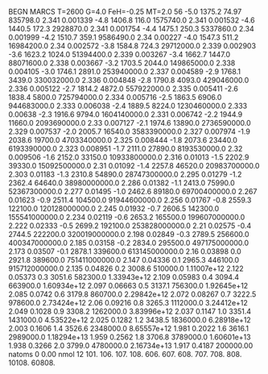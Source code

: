 BEGN
MARCS T=2600 G=4.0 FeH=-0.25 MT=2.0
                  56
-5.0 1375.2 74.97 835798.0 2.341 0.001339 
-4.8 1406.8 116.0 1575740.0 2.341 0.001532 
-4.6 1440.5 172.3 2928870.0 2.341 0.001754 
-4.4 1475.1 250.3 5337860.0 2.34 0.001999 
-4.2 1510.7 359.1 9586490.0 2.34 0.00227 
-4.0 1547.3 511.2 16984200.0 2.34 0.002572 
-3.8 1584.8 724.3 29712000.0 2.339 0.002903 
-3.6 1623.2 1024.0 51394400.0 2.339 0.003267 
-3.4 1662.7 1447.0 88071600.0 2.338 0.003667 
-3.2 1703.5 2044.0 149865000.0 2.338 0.004105 
-3.0 1746.1 2891.0 253940000.0 2.337 0.004589 
-2.9 1768.1 3439.0 330032000.0 2.336 0.004848 
-2.8 1790.8 4093.0 429046000.0 2.336 0.005122 
-2.7 1814.2 4872.0 557922000.0 2.335 0.005411 
-2.6 1838.4 5800.0 725794000.0 2.334 0.005716 
-2.5 1863.5 6906.0 944683000.0 2.333 0.006038 
-2.4 1889.5 8224.0 1230460000.0 2.333 0.00638 
-2.3 1916.6 9794.0 1604140000.0 2.331 0.006742 
-2.2 1944.9 11660.0 2093690000.0 2.33 0.007127 
-2.1 1974.6 13890.0 2736590000.0 2.329 0.007537 
-2.0 2005.7 16540.0 3583390000.0 2.327 0.007974 
-1.9 2038.6 19700.0 4703340000.0 2.325 0.008444 
-1.8 2073.6 23440.0 6193390000.0 2.323 0.008951 
-1.7 2111.0 27890.0 8193530000.0 2.32 0.009506 
-1.6 2152.0 33150.0 10933800000.0 2.316 0.01013 
-1.5 2202.9 39330.0 15092500000.0 2.31 0.01092 
-1.4 2257.8 46520.0 20983700000.0 2.303 0.01183 
-1.3 2310.8 54890.0 28747300000.0 2.295 0.01279 
-1.2 2362.4 64640.0 38980000000.0 2.286 0.01382 
-1.1 2413.0 75990.0 52367300000.0 2.277 0.01495 
-1.0 2462.6 89180.0 69700400000.0 2.267 0.01623 
-0.9 2511.4 104500.0 91944600000.0 2.256 0.01767 
-0.8 2559.3 122100.0 120128000000.0 2.245 0.01932 
-0.7 2606.5 142300.0 155541000000.0 2.234 0.02119 
-0.6 2653.2 165500.0 199607000000.0 2.222 0.02333 
-0.5 2699.2 192100.0 253828000000.0 2.21 0.02575 
-0.4 2744.5 222200.0 320019000000.0 2.198 0.02849 
-0.3 2789.5 256600.0 400347000000.0 2.185 0.03158 
-0.2 2834.0 295500.0 497175000000.0 2.173 0.03507 
-0.1 2878.1 339600.0 613145000000.0 2.16 0.03898 
0.0 2921.8 389600.0 751411000000.0 2.147 0.04336 
0.1 2965.3 446100.0 915712000000.0 2.135 0.04826 
0.2 3008.6 510000.0 1.11007e+12 2.122 0.05373 
0.3 3051.6 582300.0 1.33943e+12 2.109 0.05983 
0.4 3094.4 663900.0 1.60934e+12 2.097 0.06663 
0.5 3137.1 756300.0 1.92645e+12 2.085 0.0742 
0.6 3179.8 860700.0 2.29842e+12 2.072 0.08267 
0.7 3222.5 978600.0 2.73424e+12 2.06 0.09216 
0.8 3265.3 1112000.0 3.24412e+12 2.049 0.1028 
0.9 3308.2 1262000.0 3.83996e+12 2.037 0.1147 
1.0 3351.4 1431000.0 4.53522e+12 2.025 0.1282 
1.2 3438.5 1836000.0 6.28918e+12 2.003 0.1606 
1.4 3526.6 2348000.0 8.65557e+12 1.981 0.2022 
1.6 3616.1 2989000.0 1.18294e+13 1.959 0.2562 
1.8 3706.8 3789000.0 1.60601e+13 1.938 0.3266 
2.0 3799.0 4780000.0 2.16734e+13 1.917 0.4187 
200000.00
natoms              0      0.00
nmol          12
          101.         106.       107.      108.         606.        607.        608.
          707.         708.       808.    10108.       60808.
